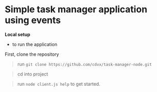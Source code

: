 # Simple task manager application using events

**Local setup**
* to run the application

First, clone the repository
> run `git clone https://github.com/cdvx/task-manager-node.git`

> cd into project

> run `node client.js help` to get started.
